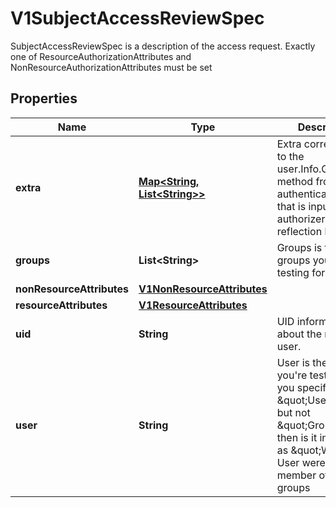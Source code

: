 

# V1SubjectAccessReviewSpec

SubjectAccessReviewSpec is a description of the access request.  Exactly one of ResourceAuthorizationAttributes and NonResourceAuthorizationAttributes must be set
## Properties

Name | Type | Description | Notes
------------ | ------------- | ------------- | -------------
**extra** | [**Map&lt;String, List&lt;String&gt;&gt;**](List.md) | Extra corresponds to the user.Info.GetExtra() method from the authenticator.  Since that is input to the authorizer it needs a reflection here. |  [optional]
**groups** | **List&lt;String&gt;** | Groups is the groups you&#39;re testing for. |  [optional]
**nonResourceAttributes** | [**V1NonResourceAttributes**](V1NonResourceAttributes.md) |  |  [optional]
**resourceAttributes** | [**V1ResourceAttributes**](V1ResourceAttributes.md) |  |  [optional]
**uid** | **String** | UID information about the requesting user. |  [optional]
**user** | **String** | User is the user you&#39;re testing for. If you specify \&quot;User\&quot; but not \&quot;Groups\&quot;, then is it interpreted as \&quot;What if User were not a member of any groups |  [optional]



